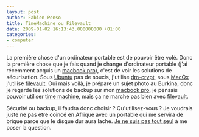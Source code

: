 ```yaml
---
layout: post
author: Fabien Penso
title: TimeMachine ou Filevault
date: 2009-01-02 16:13:43.000000000 +01:00
categories:
- computer
---
```

La première chose d'un ordinateur portable est de pouvoir être volé. Donc la première chose que je fais quand je change d'ordinateur portable (j'ai récemment acquis un <a href="http://www.apple.com/fr/macbookpro/">macbook pro</a>), c'est de voir les solutions de sécurisation. Sous <a href="http://www.ubuntu.com/">Ubuntu</a> pas de soucis, j'utilise <a href="http://en.wikipedia.org/wiki/Dm-crypt">dm-crypt</a>, sous <a href="http://www.apple.com/fr/mac/">MacOx</a> j'utilise <a href="http://en.wikipedia.org/wiki/FileVault">filevault</a>. Oui mais voilà, je prépare un sujet photo au Burkina, donc je regarde les solutions de backup sur mon <a href="http://www.apple.com/fr/macbookpro/">macbook pro</a>, je pensais pouvoir utiliser <a href="http://www.apple.com/fr/macosx/features/timemachine.html">time machine</a>, mais ça ne marche pas bien avec <a href="http://en.wikipedia.org/wiki/FileVault">filevault</a>.

Sécurité ou backup, il faudra donc choisir ? Qu'utilisez-vous ? Je voudrais juste ne pas être coincé en Afrique avec un portable qui me servira de brique parce que le disque dur aura laché. <a href="http://www.google.fr/search?q=time+machine+and+filevault">Je ne suis pas tout seul</a> à me poser la question.
